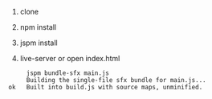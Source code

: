 
1) clone


2) npm install


3) jspm install


4) live-server or open index.html

```
     jspm bundle-sfx main.js
     Building the single-file sfx bundle for main.js...
ok   Built into build.js with source maps, unminified.
```